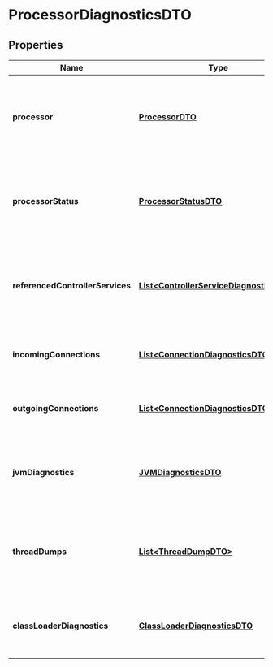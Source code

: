 
# ProcessorDiagnosticsDTO

## Properties
Name | Type | Description | Notes
------------ | ------------- | ------------- | -------------
**processor** | [**ProcessorDTO**](ProcessorDTO.md) | Information about the Processor for which the Diagnostic Report is generated |  [optional]
**processorStatus** | [**ProcessorStatusDTO**](ProcessorStatusDTO.md) | The Status for the Processor for which the Diagnostic Report is generated |  [optional]
**referencedControllerServices** | [**List&lt;ControllerServiceDiagnosticsDTO&gt;**](ControllerServiceDiagnosticsDTO.md) | Diagnostic Information about all Controller Services that the Processor is referencing |  [optional]
**incomingConnections** | [**List&lt;ConnectionDiagnosticsDTO&gt;**](ConnectionDiagnosticsDTO.md) | Diagnostic Information about all incoming Connections |  [optional]
**outgoingConnections** | [**List&lt;ConnectionDiagnosticsDTO&gt;**](ConnectionDiagnosticsDTO.md) | Diagnostic Information about all outgoing Connections |  [optional]
**jvmDiagnostics** | [**JVMDiagnosticsDTO**](JVMDiagnosticsDTO.md) | Diagnostic Information about the JVM and system-level diagnostics |  [optional]
**threadDumps** | [**List&lt;ThreadDumpDTO&gt;**](ThreadDumpDTO.md) | Thread Dumps that were taken of the threads that are active in the Processor |  [optional]
**classLoaderDiagnostics** | [**ClassLoaderDiagnosticsDTO**](ClassLoaderDiagnosticsDTO.md) | Information about the Controller Service&#39;s Class Loader |  [optional]



